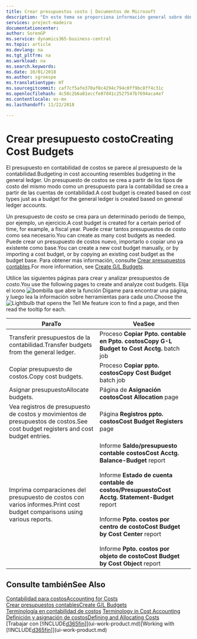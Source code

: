 ```yaml
---
title: Crear presupuestos costo | Documentos de Microsoft
description: "En este tema se proporciona información general sobre dónde crear y analizar presupuestos de costos."
services: project-madeira
documentationcenter: 
author: SorenGP
ms.service: dynamics365-business-central
ms.topic: article
ms.devlang: na
ms.tgt_pltfrm: na
ms.workload: na
ms.search.keywords: 
ms.date: 10/01/2018
ms.author: sgroespe
ms.translationtype: HT
ms.sourcegitcommit: caf7cf5afe370af0c4294c794c0ff9bc8ff4c31c
ms.openlocfilehash: 4c50c2b6a81eccfe07d41c2527547b7694aca4e7
ms.contentlocale: es-mx
ms.lasthandoff: 11/22/2018

---
```

# <a name="creating-cost-budgets"></a><span data-ttu-id="7245f-103">Crear presupuesto costo</span><span class="sxs-lookup"><span data-stu-id="7245f-103">Creating Cost Budgets</span></span>
<span data-ttu-id="7245f-104">El presupuesto en contabilidad de costos se parece al presupuesto de la contabilidad.</span><span class="sxs-lookup"><span data-stu-id="7245f-104">Budgeting in cost accounting resembles budgeting in the general ledger.</span></span> <span data-ttu-id="7245f-105">Un presupuesto de costos se crea a partir de los tipos de costo del mismo modo como un presupuesto para la contabilidad se crea a partir de las cuentas de contabilidad.</span><span class="sxs-lookup"><span data-stu-id="7245f-105">A cost budget is created based on cost types just as a budget for the general ledger is created based on general ledger accounts.</span></span>  

<span data-ttu-id="7245f-106">Un presupuesto de costo se crea para un determinado periodo de tiempo, por ejemplo, un ejercicio.</span><span class="sxs-lookup"><span data-stu-id="7245f-106">A cost budget is created for a certain period of time, for example, a fiscal year.</span></span> <span data-ttu-id="7245f-107">Puede crear tantos presupuestos de costo como sea necesario.</span><span class="sxs-lookup"><span data-stu-id="7245f-107">You can create as many cost budgets as needed.</span></span> <span data-ttu-id="7245f-108">Puede crear un presupuesto de costos nuevo, importarlo o copiar uno ya existente como base.</span><span class="sxs-lookup"><span data-stu-id="7245f-108">You can create a new cost budget manually, or by importing a cost budget, or by copying an existing cost budget as the budget base.</span></span> <span data-ttu-id="7245f-109">Para obtener más información, consulte [Crear presupuestos contables](finance-how-create-budgets.md).</span><span class="sxs-lookup"><span data-stu-id="7245f-109">For more information, see [Create G/L Budgets](finance-how-create-budgets.md).</span></span>

<span data-ttu-id="7245f-110">Utilice las siguientes páginas para crear y analizar presupuestos de costo.</span><span class="sxs-lookup"><span data-stu-id="7245f-110">You use the following pages to create and analyze cost budgets.</span></span> <span data-ttu-id="7245f-111">Elija el icono ![bombilla que abre la función Dígame](media/ui-search/search_small.png "Dígame que desea hacer") para encontrar una página, y luego lea la información sobre herramientas para cada uno.</span><span class="sxs-lookup"><span data-stu-id="7245f-111">Choose the ![Lightbulb that opens the Tell Me feature](media/ui-search/search_small.png "Tell me what you want to do") icon to find a page, and then read the tooltip for each.</span></span>

|<span data-ttu-id="7245f-112">Para</span><span class="sxs-lookup"><span data-stu-id="7245f-112">To</span></span>|<span data-ttu-id="7245f-113">Vea</span><span class="sxs-lookup"><span data-stu-id="7245f-113">See</span></span>|  
|--------|---------|  
|<span data-ttu-id="7245f-114">Transferir presupuestos de la contabilidad.</span><span class="sxs-lookup"><span data-stu-id="7245f-114">Transfer budgets from the general ledger.</span></span>|<span data-ttu-id="7245f-115">Proceso **Copiar Ppto. contable en Ppto. costos**</span><span class="sxs-lookup"><span data-stu-id="7245f-115">**Copy G-L Budget to Cost Acctg.** batch job</span></span>|  
|<span data-ttu-id="7245f-116">Copiar presupuesto de costos.</span><span class="sxs-lookup"><span data-stu-id="7245f-116">Copy cost budgets.</span></span>|<span data-ttu-id="7245f-117">Proceso **Copiar ppto. costos**</span><span class="sxs-lookup"><span data-stu-id="7245f-117">**Copy Cost Budget** batch job</span></span>|  
|<span data-ttu-id="7245f-118">Asignar presupuesto</span><span class="sxs-lookup"><span data-stu-id="7245f-118">Allocate budgets.</span></span>|<span data-ttu-id="7245f-119">Página de **Asignación costos**</span><span class="sxs-lookup"><span data-stu-id="7245f-119">**Cost Allocation** page</span></span>|  
|<span data-ttu-id="7245f-120">Vea registros de presupuesto de costos y movimientos de presupuestos de costos.</span><span class="sxs-lookup"><span data-stu-id="7245f-120">See cost budget registers and cost budget entries.</span></span>|<span data-ttu-id="7245f-121">Página **Registros ppto. costos**</span><span class="sxs-lookup"><span data-stu-id="7245f-121">**Cost Budget Registers** page</span></span>|  
|<span data-ttu-id="7245f-122">Imprima comparaciones del presupuesto de costos con varios informes.</span><span class="sxs-lookup"><span data-stu-id="7245f-122">Print cost budget comparisons using various reports.</span></span>|<span data-ttu-id="7245f-123">Informe **Saldo/presupuesto contable costos**</span><span class="sxs-lookup"><span data-stu-id="7245f-123">**Cost Acctg. Balance-Budget** report</span></span><br /><br /> <span data-ttu-id="7245f-124">Informe **Estado de cuenta contable de costos/Presupuesto**</span><span class="sxs-lookup"><span data-stu-id="7245f-124">**Cost Acctg. Statement-Budget** report</span></span><br /><br /> <span data-ttu-id="7245f-125">Informe **Ppto. costos por centro de costo**</span><span class="sxs-lookup"><span data-stu-id="7245f-125">**Cost Budget by Cost Center** report</span></span><br /><br /> <span data-ttu-id="7245f-126">Informe **Ppto. costos por objeto de costo**</span><span class="sxs-lookup"><span data-stu-id="7245f-126">**Cost Budget by Cost Object** report</span></span>|  

## <a name="see-also"></a><span data-ttu-id="7245f-127">Consulte también</span><span class="sxs-lookup"><span data-stu-id="7245f-127">See Also</span></span>  
[<span data-ttu-id="7245f-128">Contabilidad para costos</span><span class="sxs-lookup"><span data-stu-id="7245f-128">Accounting for Costs</span></span>](finance-manage-cost-accounting.md)  
[<span data-ttu-id="7245f-129">Crear presupuestos contables</span><span class="sxs-lookup"><span data-stu-id="7245f-129">Create G/L Budgets</span></span>](finance-how-create-budgets.md)  
<span data-ttu-id="7245f-130">[Terminología en contabilidad de costos](finance-terminology-in-cost-accounting.md) </span><span class="sxs-lookup"><span data-stu-id="7245f-130">[Terminology in Cost Accounting](finance-terminology-in-cost-accounting.md) </span></span>  
[<span data-ttu-id="7245f-131">Definición y asignación de costos</span><span class="sxs-lookup"><span data-stu-id="7245f-131">Defining and Allocating Costs</span></span>](finance-define-and-allocate-costs.md)  
<span data-ttu-id="7245f-132">[Trabajar con [!INCLUDE[d365fin](includes/d365fin_md.md)]](ui-work-product.md)</span><span class="sxs-lookup"><span data-stu-id="7245f-132">[Working with [!INCLUDE[d365fin](includes/d365fin_md.md)]](ui-work-product.md)</span></span>

